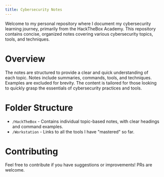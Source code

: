 ```yaml
---
title: Cybersecurity Notes
---
```


Welcome to my personal repository where I document my cybersecurity learning journey, primarily from the HackTheBox Academy. This repository contains concise, organized notes covering various cybersecurity topics, tools, and techniques.

# Overview
The notes are structured to provide a clear and quick understanding of each topic.
Notes include summaries, commands, tools, and techniques. Examples are excluded for brevity.
The content is tailored for those looking to quickly grasp the essentials of cybersecurity practices and tools.

# Folder Structure
- `/HackTheBox` - Contains individual topic-based notes, with clear headings and command examples.
- `/Workstation` - Links to all the tools I have "mastered" so far. 

# Contributing
Feel free to contribute if you have suggestions or improvements! PRs are welcome.
